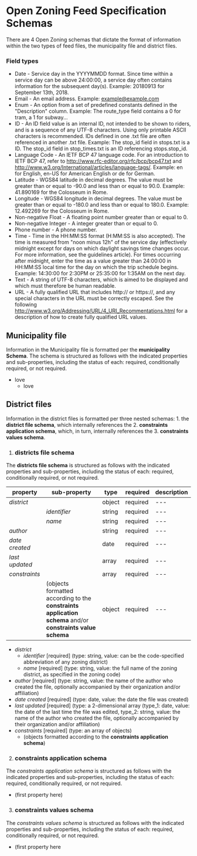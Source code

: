 # Open Zoning Feed Specification Schemas

There are 4 Open Zoning schemas that dictate the format of information within the two types of feed files, the municipality file and district files.

### Field types
* Date - Service day in the YYYYMMDD format. Since time within a service day can be above 24:00:00, a service day often contains information for the subsequent day(s).
Example: 20180913 for September 13th, 2018.
* Email - An email address.
  Example: example@example.com
* Enum - An option from a set of predefined constants defined in the "Description" column.
Example: The route_type field contains a 0 for tram, a 1 for subway...
* ID - An ID field value is an internal ID, not intended to be shown to riders, and is a sequence of any UTF-8 characters. Using only printable ASCII characters is recommended. IDs defined in one .txt file are often referenced in another .txt file.
Example: The stop_id field in stops.txt is a ID. The stop_id field in stop_times.txt is an ID referencing stops.stop_id.
* Language Code - An IETF BCP 47 language code. For an introduction to IETF BCP 47, refer to http://www.rfc-editor.org/rfc/bcp/bcp47.txt and http://www.w3.org/International/articles/language-tags/.
Example: en for English, en-US for American English or de for German.
* Latitude - WGS84 latitude in decimal degrees. The value must be greater than or equal to -90.0 and less than or equal to 90.0.
Example: 41.890169 for the Colosseum in Rome.
* Longitude - WGS84 longitude in decimal degrees. The value must be greater than or equal to -180.0 and less than or equal to 180.0.
Example: 12.492269 for the Colosseum in Rome.
* Non-negative Float - A floating point number greater than or equal to 0.
* Non-negative Integer - A integer greater than or equal to 0.
* Phone number - A phone number.
* Time - Time in the HH:MM:SS format (H:MM:SS is also accepted). The time is measured from "noon minus 12h" of the service day (effectively midnight except for days on which daylight savings time changes occur. For more information, see the guidelines article). For times occurring after midnight, enter the time as a value greater than 24:00:00 in HH:MM:SS local time for the day on which the trip schedule begins.
Example: 14:30:00 for 2:30PM or 25:35:00 for 1:35AM on the next day.
* Text - A string of UTF-8 characters, which is aimed to be displayed and which must therefore be human readable.
* URL - A fully qualified URL that includes http:// or https://, and any special characters in the URL must be correctly escaped. See the following http://www.w3.org/Addressing/URL/4_URI_Recommentations.html for a description of how to create fully qualified URL values.

## Municipality file  

Information in the Municipality file is formatted per the **municipality Schema**. The schema is structured as follows with the indicated properties and sub-properties, including the status of each: required, conditionally required, or not required.
* love
  - love

## District files  

Information in the district files is formatted per three nested schemas: 1. the **district file schema**, which internally references the 2. **constraints application schema**, which, in turn, internally references the 3. **constraints values schema**. 

1. ### districts file schema  
The **districts file schema** is structured as follows with the indicated properties and sub-properties, including the status of each: required, conditionally required, or not required.

| property | sub-property | type | required | description |
| --- | --- | --- | --- | --- |
| *district* | | object | required | --- |
| | *identifier* |string | required | --- |
| | *name* | string | required | --- |
| *author* | | string | required | --- |
| *date created* | | date | required | --- |
| *last updated* | | array | required | --- |
| *constraints* | | array | required | --- |
| | (objects formatted according to the **constraints application schema**  and/or **constraints value schema** | object | required | --- |





* *district*
  * *identifier* [required] (type: string, value: can be the code-specified abbreviation of any zoning district)
  * *name* [required] (type: string, value: the full name of the zoning district, as specified in the zoning code)
* *author* [required] (type: string, value: the name of the author who created the file, optionally accompanied by their organization and/or affiliation)
* *date created* [required] (type: date, value: the date the file was created)
* *last updated* [required] (type: a 2-dimensional array (type_1: date, value: the date of the last time the file was edited, type_2: string, value: the name of the author who created the file, optionally accompanied by their organization and/or affiliation)
* *constraints* [required] (type: an array of objects)
  * (objects formatted according to the **constraints application schema**)

2. ### constraints application schema  
The *constraints application schema* is structured as follows with the indicated properties and sub-properties, including the status of each: required, conditionally required, or not required.
* (first property here)

3. ### constraints values schema   
The *constraints values schema* is structured as follows with the indicated properties and sub-properties, including the status of each: required, conditionally required, or not required.
* (first property here

